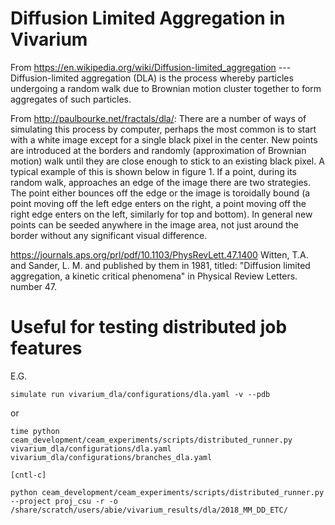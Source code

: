 # Diffusion Limited Aggregation in Vivarium

From https://en.wikipedia.org/wiki/Diffusion-limited_aggregation --- Diffusion-limited aggregation (DLA) is the process whereby particles undergoing a random walk due to Brownian motion cluster together to form aggregates of such particles.

From http://paulbourke.net/fractals/dla/: There are a number of ways of simulating this process by computer, perhaps the most common is to start with a white image except for a single black pixel in the center. New points are introduced at the borders and randomly (approximation of Brownian motion) walk until they are close enough to stick to an existing black pixel. A typical example of this is shown below in figure 1. If a point, during its random walk, approaches an edge of the image there are two strategies. The point either bounces off the edge or the image is toroidally bound (a point moving off the left edge enters on the right, a point moving off the right edge enters on the left, similarly for top and bottom). In general new points can be seeded anywhere in the image area, not just around the border without any significant visual difference.

https://journals.aps.org/prl/pdf/10.1103/PhysRevLett.47.1400
Witten, T.A. and Sander, L. M. and published by them in 1981, titled: "Diffusion limited aggregation, a kinetic critical phenomena" in Physical Review Letters. number 47.

# Useful for testing distributed job features

E.G.

```
simulate run vivarium_dla/configurations/dla.yaml -v --pdb
```

or

```
time python ceam_development/ceam_experiments/scripts/distributed_runner.py vivarium_dla/configurations/dla.yaml vivarium_dla/configurations/branches_dla.yaml

[cntl-c]

python ceam_development/ceam_experiments/scripts/distributed_runner.py --project proj_csu -r -o /share/scratch/users/abie/vivarium_results/dla/2018_MM_DD_ETC/
```
